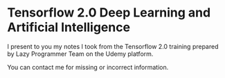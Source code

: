 # Tensorflow 2.0 Deep Learning and Artificial Intelligence


I present to you my notes I took from the Tensorflow 2.0 training prepared by Lazy Programmer Team on the Udemy platform.

You can contact me for missing or incorrect information.
